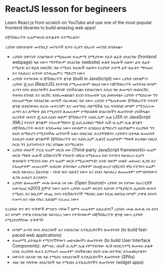 # ReactJS lesson for begineers

Learn React.js from scratch on YouTube and use one of the most popular frontend libraries to build amazing web apps! 

የጃቫስክሪፕት ፍሬምወርክ በጥልቀት እንማራለን።

ሪያክት ከዌብሳይት መገንቢያ መንገዶች አንዱ ሲሆን በአራት መንገድ ይገለጻል።
-	ሪያክት በዋናነት አገልግሎት የሚሰጠው ተጠቃሚ በሚያየው የፊት ለፊት ድህረገጽ (frontend webpage) ላይ ነው። ማንኛውም ድህረገጽ (website) ሁለት ክፍሎች አሉት፡ ፊት ለፊት የሚታይ እና ከኋላ በሰርቨር ላይ የሚሰሩ ክፍሎች አሉት። የሪያክት አላማ ፊት ለፊቱን ማሳመር እና የአሰራር ፍጥነት እንዲጨምር ማድረግ ነው።
-	ሪያክት የተገነባው በ ጃቫስክሪፕት ቋንቋ (built in JavaScript) ነው። ሪያክት በተለምዶ ሪያክት ጄ.ኤስ (ReactJS) እየተባለ የሚጠራውም ለዚህ ነው። በጃቫስክሪፕት መገንባቱ በጣም ፈጣን የሆኑ ድህረገጾችን ለመገንባት ያስችለናል። የድህረገጽን አዲስ ገጽ ለመጫን ወደሰርቨር ትዕዛዝ ስንሰድ እና ሰርቨር እስኪመልስልን ድረስ ስንጠብቅ ጊዜ ይወስዳል። ሪያክት የሚሰራው ግን በተጠቃሚው የድህረገጽ መጫኛ ብራውዘር ላይ ነው። ሪያክት የሚጠቀመው ጃቫስክሪፕት የተሰኘ ቋንቋ በብሮውዘሩ በራሱ መተርጎም እና መተግበር ስለሚችል ጊዜ ሳንወስድ በጣም የሚገራርሙ ፈጣን እና ለማየት ደስ የሚያሰኙ ለመጠቀም የማይሰለቹ ድህረገጾችን ለመገንባት ያስችላል። በሪያክት ውስጥ ጄ.ኤስ.ኤክስ ወይም ጃቫስክሪፕት ኤክስ.ኤም.ኤል (JSX or JavaScript XML) የተሰኘ ቋንቋም እንጠቀማለን። ጄ.ኤስ.ኤስክስ ማለት ኤች.ቲ.ኤም.ኤል ቋንቋን በጃቫስክሪፕት ውስጥ እንደመጻፍ ነው። በተለምዶ እንደዚህ ለማድረግ አይቻልም። በሪያክት ግን ይህን ለማድረግ የሚያስችሉ መንገዶች አሉ። በዝርዝር እናያቸዋለን። ሪያክትን በቀላሉ ለመረዳት እነዚህን ሁለት ቋንቋዎች (ጃቫስክሪፕት እና ኤክስ.ኤም.ኤልን) አጠቃቀም ማወቅ ይረዳል። በዚህ ኮርስ ግን እያንዳንዱን ነገር በግልጽ እንማራለን።
-	ሪያክት ሶስተኛ ፓርቲ ፍሬም ወርክ ነው (Third-party JavaScript framework)። ፍሬም ወርክ ማለት ሌሎች ዴቨሎፐሮች የገነቡት በሺህ በሚቆጠሩ ኮድ የተገነባ ላይብሪሪ ሲሆን ዌብሳይት የሚገነባ ሰው ያን ፍሬም ወርክ የሚጠቀምበት አንድ ወይም ሁለት መስመር ሊንክ እና የአጠቃቀም መመሪያም አብረው ይገነባሉ። ሪያክትም በመጀመሪያ በጆርዳን ዋኬ የተገነባ ፍሬም ወርክ ላይብረሪ (ቤተኮድ - የኮድ ቤት በሉት) ነው። እና ይህን ላይብረሪ ለመጠቀም የምናስገባውን ሊንክ አብረን እናያለን።
-	ሪያክት ለመጠቀም ሙሉ በሙሉ ነጻ ነው (Open Source)። ሪያክት ነጻ የሆነው በፈረንጆች አቆጣጠር ከ2013 ጀምሮ ነው። አሁን ሪያክት ፍሬም ወርክን እድሳት የሚያደርጉ ፌስቡክ ውስጥ የሚሰሩ እና ከዚያም ውጪ የሆኑ የዴቨሎፐሮች ማህበር አለ። ከጊዜ ወደጊዜ በጣም ታዋቂ እየሆነ የመጣ እና ብዙ የስራ እድልም የፈጠረ ነው።


የሪያክት ዋና ዋና ጥቅሞች ምንድን ናቸው? ለምን መጠቀም አስፈለገን?
ሪያክት ሙሉ በሙሉ ነጻ የሆነ እና በጣም ታዋቂ የድህረገጽ ላይብረሪ ነው። የተገነባውም በጃቫስክሪፕት ቋንቋ ነው። ሪያክት የሚያስገኛቸው ጥቅሞች፡
-	በጣም ፈጣን የሆኑ ድህረገጾች እና የድህረገጽ አፕሊኬሽኖችን ለመገንባት (to build fast-paced web applications)
-	ተጠቃሚ ፊትለፊት የሚገናኛቸውን መድብሎችን ለመገንባት (to build User Interface Components). ለምሳሌ: በኤች.ቲ.ኤም.ኤል የምንገነባው ዲቭ በተደጋጋሚ ከመጻፍ ይልቅ አንዴ በሪያክት ጽፈን ደጋግመን መጠቀም ያስችለናል። ይህን ሁሉ በተግባር እንመለከታለን።
-	በዋናነት በአንድ ገጽ ላይ የሚሰሩ የድህረገጾች አፕሊኬሽኖችን ለመገንባት (SPAs)
-	ብዙ ገጽ ባላቸው ድህረገጾች ላይ የሚሰኩ አፕሊኬሽኖችን ለመገንባት (widget apps)

